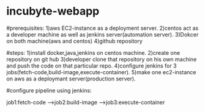 # incubyte-webapp

#prerequisites:
1)aws EC2-instance as a deployment server.
2)centos act as a developer machine as well as jenkins server(automation server).
3)Dokcer on both machine(aws and centos)
4)github repository

#steps:
1)install docker,java,jenkins on centos machine.
2)create one repository on git hub 
3)developer clone that repository on his own machine and push the code on that particular repo.
4)configure jenkins for 3 jobs(fetch-code,build-image,execute-container).
5)make one ec2-instance on aws as a deploymant server(production server).

#configure pipeline using jenkins:

job1:fetch-code -->job2:build-image -->job3:execute-container 
